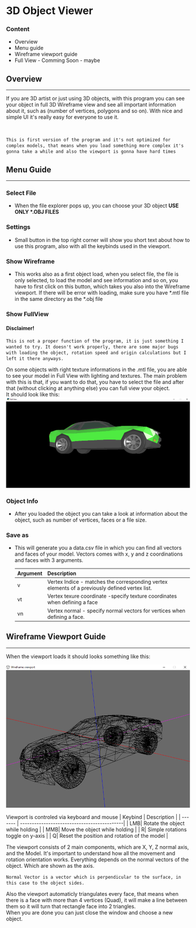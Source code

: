# 3D Object Viewer

### Content
- Overview
- Menu guide
- Wireframe viewport guide
- Full View - Comming Soon - maybe
## Overview
---
If you are 3D artist or just using 3D objects, with this program you can see your object in full 3D Wireframe view and see all important information about it, such as (number of vertices, polygons and so on). With nice and simple UI it's really easy for everyone to use it.

<br>

    This is first version of the program and it's not optimized for complex models, that means when you load something more complex it's gonna take a while and also the viewport is gonna have hard times

## Menu Guide
---
### Select File
-   When the file explorer pops up, you can choose your 3D object <b>USE ONLY *.OBJ FILES</b>
### Settings
-   Small button in the top right corner will show you short text about how to use this program, also with all the keybinds used in the viewport.
### Show Wireframe
-   This works also as a first object load, when you select file, the file is only selected, to load the model and see information and so on, you have to first click on this button, which takes you also into the Wireframe viewport. If there will be error with loading, make sure you have *.mtl file in the same directory as the *.obj file
### Show FullView
#### <b>Disclaimer!</b>
    This is not a proper function of the program, it is just something I wanted to try. It doesn't work properly, there are some major bugs with loading the object, rotation speed and origin calculations but I left it there anyways.
On some objects with right texture informations in the .mtl file, you are able to see your model in Full View with lighting and textures. The main problem with this is that, if you want to do that, you have to select the file and after that (without clicking at anything else) you can full view your object.
<br>It should look like this:
![Fullview Viewport](Images/FullView.png)

### Object Info
- After you loaded the object you can take a look at information about the object, such as number of vertices, faces or a file size.
### Save as
- This will generate you a data.csv file in which you can find all vectors and faces of your model. Vectors comes with x, y and z coordinations and faces with 3 arguments.

    | Argument | Description                    				|
    | ------- | --------------------------------------------|
    | v| Vertex Indice - matches the corresponding vertex elements of a previously defined vertex list.                |
    | vt| Vertex texure coordinate -specify texture coordinates when defining a face				|
    | vn| Vertex normal - specify normal vectors for vertices when defining a face.		|
## Wireframe Viewport Guide
---
When the viewport loads it should looks something like this:

![Wireframe Viewport](Images/ViewPort.png)


Viewport is controled via keyboard and mouse
| Keybind | Description                    				|
| ------- | --------------------------------------------|
| LMB| Rotate the object while holding 					|
| MMB| Move the object while holding	                |
| R| Simple rotations toggle on y-axis					|
| Q| Reset the position and rotation of the model		|


The viewport consists of 2 main components, which are X, Y, Z normal axis, and the Model. It's important to understand how all the movement and rotation orientation works. Everything depends on the normal vectors of the object. Which are shown as the axis.

    Normal Vector is a vector which is perpendicular to the surface, in this case to the object sides.

Also the viewport automaticly triangulates every face, that means when there is a face with more than 4 vertices (Quad), it will make a line between them so it will turn that rectangle face into 2 triangles.<br>
When you are done you can just close the window and choose a new object.
